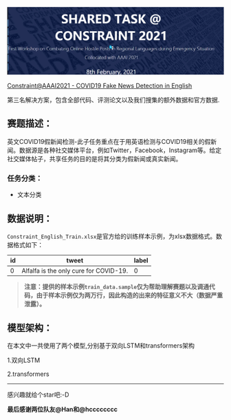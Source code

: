 
<div align=center>
<img src="background.png" alt="background"/>
</div>

[Constraint@AAAI2021 - COVID19 Fake News Detection in English](https://competitions.codalab.org/competitions/26655)

第三名解决方案，包含全部代码、评测论文以及我们搜集的额外数据和官方数据.

## 赛题描述：
英文COVID19假新闻检测-此子任务重点在于用英语检测与COVID19相关的假新闻。数据源是各种社交媒体平台，例如Twitter，Facebook，Instagram等。给定社交媒体帖子，共享任务的目的是将其分类为假新闻或真实新闻。

### 任务分类：
* 文本分类

## 数据说明：

`Constraint_English_Train.xlsx`是官方给的训练样本示例，为xlsx数据格式。数据格式如下：

|id|tweet|label|
|---|---|---|
|0|Alfalfa is the only cure for COVID-19.	|0|


> **注意：提供的样本示例`train_data.sample`仅为帮助理解赛题以及调通代码，由于样本示例仅为两万行，因此构造的出来的特征意义不大（数据严重泄露）。**

## 模型架构：

在本文中一共使用了两个模型,分别基于双向LSTM和transformers架构

1.双向LSTM






2.transformers





------------------

感兴趣就给个star吧:-D

**最后感谢两位队友@Han和@hcccccccc**
